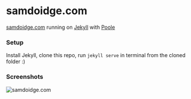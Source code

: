 # samdoidge.com

[samdoidge.com](http://samdoidge.com) running on [Jekyll](http://jekyllrb.com) with [Poole](https://github.com/poole/poole)

### Setup

Install Jekyll, clone this repo, run `jekyll serve` in terminal from the cloned folder :)

### Screenshots

![samdoidge.com](http://samdoidge.com/assets/samdoidge-20151019.png)

